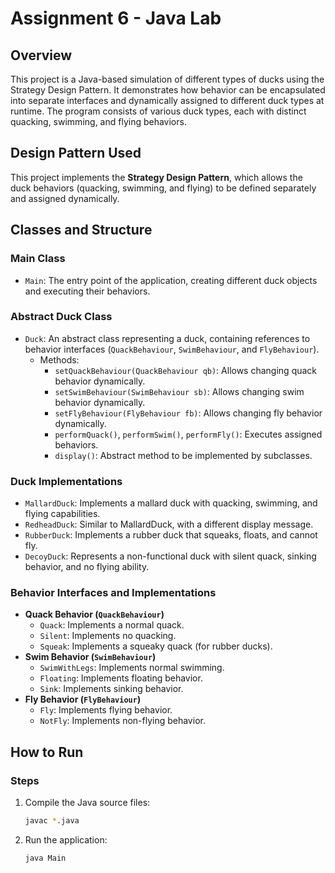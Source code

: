 # Assignment 6 - Java Lab

## Overview
This project is a Java-based simulation of different types of ducks using the Strategy Design Pattern. It demonstrates how behavior can be encapsulated into separate interfaces and dynamically assigned to different duck types at runtime. The program consists of various duck types, each with distinct quacking, swimming, and flying behaviors.

## Design Pattern Used
This project implements the **Strategy Design Pattern**, which allows the duck behaviors (quacking, swimming, and flying) to be defined separately and assigned dynamically.

## Classes and Structure

### Main Class
- `Main`: The entry point of the application, creating different duck objects and executing their behaviors.

### Abstract Duck Class
- `Duck`: An abstract class representing a duck, containing references to behavior interfaces (`QuackBehaviour`, `SwimBehaviour`, and `FlyBehaviour`).
  - Methods:
    - `setQuackBehaviour(QuackBehaviour qb)`: Allows changing quack behavior dynamically.
    - `setSwimBehaviour(SwimBehaviour sb)`: Allows changing swim behavior dynamically.
    - `setFlyBehaviour(FlyBehaviour fb)`: Allows changing fly behavior dynamically.
    - `performQuack()`, `performSwim()`, `performFly()`: Executes assigned behaviors.
    - `display()`: Abstract method to be implemented by subclasses.

### Duck Implementations
- `MallardDuck`: Implements a mallard duck with quacking, swimming, and flying capabilities.
- `RedheadDuck`: Similar to MallardDuck, with a different display message.
- `RubberDuck`: Implements a rubber duck that squeaks, floats, and cannot fly.
- `DecoyDuck`: Represents a non-functional duck with silent quack, sinking behavior, and no flying ability.

### Behavior Interfaces and Implementations
- **Quack Behavior (`QuackBehaviour`)**
  - `Quack`: Implements a normal quack.
  - `Silent`: Implements no quacking.
  - `Squeak`: Implements a squeaky quack (for rubber ducks).
- **Swim Behavior (`SwimBehaviour`)**
  - `SwimWithLegs`: Implements normal swimming.
  - `Floating`: Implements floating behavior.
  - `Sink`: Implements sinking behavior.
- **Fly Behavior (`FlyBehaviour`)**
  - `Fly`: Implements flying behavior.
  - `NotFly`: Implements non-flying behavior.

## How to Run
### Steps
1. Compile the Java source files:
   ```bash
   javac *.java
   ```
2. Run the application:
   ```bash
   java Main
   ```
